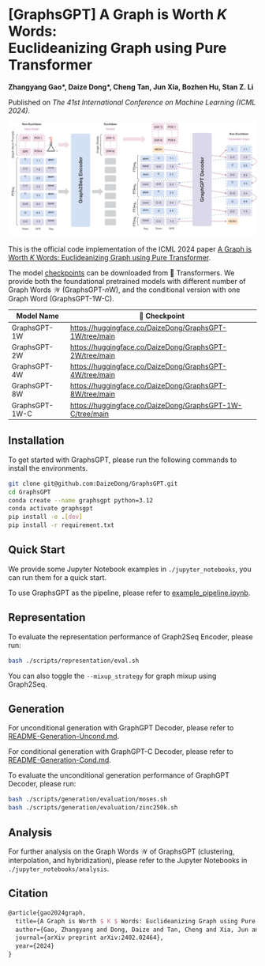 # [GraphsGPT] A Graph is Worth $K$ Words:<br>Euclideanizing Graph using Pure Transformer

**Zhangyang Gao\*, Daize Dong\*, Cheng Tan, Jun Xia, Bozhen Hu, Stan Z. Li**

Published on *The 41st International Conference on Machine Learning (ICML 2024)*.



![graphsgpt.svg](graphsgpt.svg)

This is the official code implementation of the ICML 2024 paper [A Graph is Worth $K$ Words: Euclideanizing Graph using Pure Transformer](https://arxiv.org/abs/2402.02464).

The model [checkpoints](https://huggingface.co/collections/DaizeDong/graphsgpt-65efe70c326a1a5bd35c2fcc) can be downloaded from 🤗 Transformers. We provide both the foundational pretrained models with different number of Graph Words $\mathcal{W}$ (GraphsGPT-$n$W), and the conditional version with one Graph Word (GraphsGPT-1W-C).

| Model Name     | 🤗 Checkpoint                                              |
| -------------- | --------------------------------------------------------- |
| GraphsGPT-1W   | https://huggingface.co/DaizeDong/GraphsGPT-1W/tree/main   |
| GraphsGPT-2W   | https://huggingface.co/DaizeDong/GraphsGPT-2W/tree/main   |
| GraphsGPT-4W   | https://huggingface.co/DaizeDong/GraphsGPT-4W/tree/main   |
| GraphsGPT-8W   | https://huggingface.co/DaizeDong/GraphsGPT-8W/tree/main   |
| GraphsGPT-1W-C | https://huggingface.co/DaizeDong/GraphsGPT-1W-C/tree/main |



## Installation

To get started with GraphsGPT, please run the following commands to install the environments.

```bash
git clone git@github.com:DaizeDong/GraphsGPT.git
cd GraphsGPT
conda create --name graphsgpt python=3.12
conda activate graphsgpt
pip install -e .[dev]
pip install -r requirement.txt
```



## Quick Start

We provide some Jupyter Notebook examples in `./jupyter_notebooks`, you can run them for a quick start.

To use GraphsGPT as the pipeline, please refer to [example_pipeline.ipynb](jupyter_notebooks%2Fexample_pipeline.ipynb).



## Representation

To evaluate the representation performance of Graph2Seq Encoder, please run:

```bash
bash ./scripts/representation/eval.sh
```

You can also toggle the `--mixup_strategy` for graph mixup using Graph2Seq.



## Generation

For unconditional generation with GraphGPT Decoder, please refer to [README-Generation-Uncond.md](scripts%2Fgeneration%2Funconditional%2FREADME-Generation-Uncond.md).

For conditional generation with GraphGPT-C Decoder, please refer to [README-Generation-Cond.md](scripts%2Fgeneration%2Fconditional%2FREADME-Generation-Cond.md).

To evaluate the unconditional generation performance of GraphGPT Decoder, please run:

```bash
bash ./scripts/generation/evaluation/moses.sh
bash ./scripts/generation/evaluation/zinc250k.sh
```



## Analysis

For further analysis on the Graph Words $\mathcal{W}$ of GraphsGPT (clustering, interpolation, and hybridization), please refer to the Jupyter Notebooks in `./jupyter_notebooks/analysis`.



## Citation

```latex
@article{gao2024graph,
  title={A Graph is Worth $ K $ Words: Euclideanizing Graph using Pure Transformer},
  author={Gao, Zhangyang and Dong, Daize and Tan, Cheng and Xia, Jun and Hu, Bozhen and Li, Stan Z},
  journal={arXiv preprint arXiv:2402.02464},
  year={2024}
}
```

